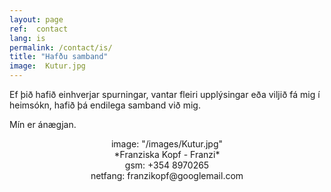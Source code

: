 ```yaml
---
layout: page
ref:  contact
lang: is
permalink: /contact/is/
title: "Hafðu samband"
image:  Kutur.jpg
---
```


Ef þið hafið einhverjar spurningar, vantar fleiri upplýsingar eða viljið fá mig í heimsókn, hafið þá endilega samband við mig.

Mín er ánægjan.
<center>
image:  "/images/Kutur.jpg"
</center>

<center>
*Franziska Kopf - Franzi*
</center>

<center>
gsm: +354 8970265
</center>

<center>
netfang: franzikopf@googlemail.com
</center>
